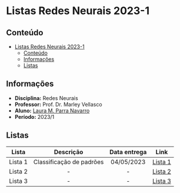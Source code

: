 # Listas Redes Neurais 2023-1

## Conteúdo

- [Listas Redes Neurais 2023-1](#listas-redes-neurais-2023-1)
  - [Conteúdo](#conteúdo)
  - [Informações](#informações)
  - [Listas](#listas)


## Informações

- **Disciplina:** Redes Neurais
- **Professor:** Prof. Dr. Marley Vellasco
- **Aluno:** [Laura M. Parra Navarro](http://lattes.cnpq.br/9864368692445121)
- **Período:** 2023/1


## Listas

| Lista | Descrição | Data entrega | Link |
| :---: | :---: | :---: | :---: |
| Lista 1 | Classificação de padrões | 04/05/2023 | [Lista 1](https://github.com/lauraparra28/RedesNeurais2023_1/tree/main/Lista%201) |
| Lista 2 |  -  | -  |[Lista 2]() |
| Lista 3 |  -  | -  |[Lista 3]() |